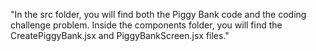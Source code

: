 "In the src folder, you will find both the Piggy Bank code and the coding challenge problem. Inside the components folder, you will find the CreatePiggyBank.jsx and PiggyBankScreen.jsx files."

